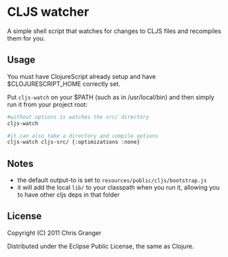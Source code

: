 # CLJS watcher

A simple shell script that watches for changes to CLJS files and recompiles them for you.

## Usage

You must have ClojureScript already setup and have $CLOJURESCRIPT_HOME correctly set. 

Put `cljs-watch` on your $PATH (such as in /usr/local/bin) and then simply run it from your project root:

```bash
#without options is watches the src/ directory
cljs-watch

#it can also take a directory and compile options
cljs-watch cljs-src/ {:optimizations :none}
```

## Notes
* the default output-to is set to `resources/public/cljs/bootstrap.js`
* it will add the local `lib/` to your classpath when you run it, allowing you to have other cljs deps in that folder

## License

Copyright (C) 2011 Chris Granger

Distributed under the Eclipse Public License, the same as Clojure.
